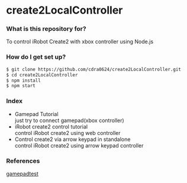 # create2LocalController #

### What is this repository for? 
To control iRobot Create2 with xbox controller using Node.js

### How do I get set up? ###

```sh
$ git clone https://github.com/cdra0624/create2LocalController.git
$ cd create2LocalController
$ npm install
$ npm start
```

### Index ###
* Gamepad Tutorial  
just try to connect gamepad(xbox controller)
* iRobot create2 control tutorial  
control iRobot create2 using web controller
* Control create2 via arrow keypad in standalone  
control iRobot create2 using arrow keypad controller

### References ###
[gamepadtest](https://github.com/luser/gamepadtest "https://github.com/luser/gamepadtest") 